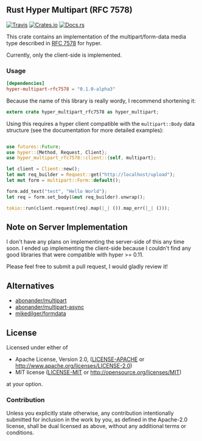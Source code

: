 ## Rust Hyper Multipart (RFC 7578)

[![Travis](https://img.shields.io/travis/ferristseng/rust-hyper-multipart-rfc7578.svg)](https://travis-ci.org/ferristseng/rust-hyper-multipart-rfc7578)
[![Crates.io](https://img.shields.io/crates/v/hyper-multipart-rfc7578.svg)](https://crates.io/crates/hyper-multipart-rfc7578)
[![Docs.rs](https://docs.rs/hyper-multipart-rfc7578/badge.svg)](https://docs.rs/hyper-multipart-rfc7578/)

This crate contains an implementation of the multipart/form-data media
type described in [RFC 7578](https://tools.ietf.org/html/rfc7578) for
hyper.

Currently, only the client-side is implemented.

### Usage

```toml
[dependencies]
hyper-multipart-rfc7578 = "0.1.0-alpha3"
```

Because the name of this library is really wordy, I recommend shortening it:

```rust
extern crate hyper_multipart_rfc7578 as hyper_multipart;
```

Using this requires a hyper client compatible with the `multipart::Body`
data structure (see the documentation for more detailed examples):

```rust

use futures::Future;
use hyper::{Method, Request, Client};
use hyper_multipart_rfc7578::client::{self, multipart};

let client = Client::new();
let mut req_builder = Request::get("http://localhost/upload");
let mut form = multipart::Form::default();

form.add_text("test", "Hello World");
let req = form.set_body(&mut req_builder).unwrap();

tokio::run(client.request(req).map(|_| ()).map_err(|_| ()));
```


## Note on Server Implementation

I don't have any plans on implementing the server-side of this any time soon. I ended up implementing the client-side because I couldn't find any good libraries that were compatible with hyper >= 0.11.

Please feel free to submit a pull request, I would gladly review it!

## Alternatives

  * [abonander/multipart](https://github.com/abonander/multipart)
  * [abonander/multipart-async](https://crates.io/crates/multipart-async)
  * [mikedilger/formdata](https://github.com/mikedilger/formdata)

## License

Licensed under either of

 * Apache License, Version 2.0, ([LICENSE-APACHE](LICENSE-APACHE) or http://www.apache.org/licenses/LICENSE-2.0)
 * MIT license ([LICENSE-MIT](LICENSE-MIT) or http://opensource.org/licenses/MIT)

at your option.

### Contribution

Unless you explicitly state otherwise, any contribution intentionally submitted for inclusion in the work by you, as defined in the Apache-2.0 license, shall be dual licensed as above, without any additional terms or conditions.
